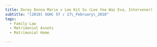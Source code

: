 ```yaml
---
title: Dorey Donna Marie v Lee Kit Su (Lee Yee Wai Eva, Intervener) 
subtitle: "[2010] SGHC 57 / 17\_February\_2010"
tags:
  - Family Law
  - Matrimonial Assets
  - Matrimonial Home

---
```


